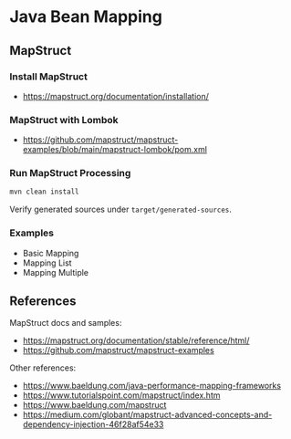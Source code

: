 # Java Bean Mapping 


## MapStruct

### Install MapStruct

- https://mapstruct.org/documentation/installation/

### MapStruct with Lombok

- https://github.com/mapstruct/mapstruct-examples/blob/main/mapstruct-lombok/pom.xml

### Run MapStruct Processing

```bash
mvn clean install
```

Verify generated sources under `target/generated-sources`.


### Examples

- Basic Mapping
- Mapping List
- Mapping Multiple

## References

MapStruct docs and samples:
- https://mapstruct.org/documentation/stable/reference/html/
- https://github.com/mapstruct/mapstruct-examples

Other references:
- https://www.baeldung.com/java-performance-mapping-frameworks
- https://www.tutorialspoint.com/mapstruct/index.htm
- https://www.baeldung.com/mapstruct
- https://medium.com/globant/mapstruct-advanced-concepts-and-dependency-injection-46f28af54e33
